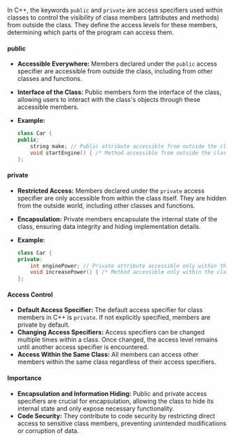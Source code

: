 [//]: # (### The Keywords public and private)

In C++, the keywords `public` and `private` are access specifiers used within classes to control the visibility of class members (attributes and methods) from outside the class. They define the access levels for these members, determining which parts of the program can access them.

#### public

- **Accessible Everywhere:** Members declared under the `public` access specifier are accessible from outside the class, including from other classes and functions.
- **Interface of the Class:** Public members form the interface of the class, allowing users to interact with the class's objects through these accessible members.
- **Example:**
  
  ```cpp
  class Car {
  public:
      string make; // Public attribute accessible from outside the class
      void startEngine() { /* Method accessible from outside the class */ }
  };
  ```

#### private

- **Restricted Access:** Members declared under the `private` access specifier are only accessible from within the class itself. They are hidden from the outside world, including other classes and functions.
- **Encapsulation:** Private members encapsulate the internal state of the class, ensuring data integrity and hiding implementation details.
- **Example:**

  ```cpp
  class Car {
  private:
      int enginePower; // Private attribute accessible only within the class
      void increasePower() { /* Method accessible only within the class */ }
  };
  ```

#### Access Control

- **Default Access Specifier:** The default access specifier for class members in C++ is `private`. If not explicitly specified, members are private by default.
- **Changing Access Specifiers:** Access specifiers can be changed multiple times within a class. Once changed, the access level remains until another access specifier is encountered.
- **Access Within the Same Class:** All members can access other members within the same class regardless of their access specifiers.

#### Importance

- **Encapsulation and Information Hiding:** Public and private access specifiers are crucial for encapsulation, allowing the class to hide its internal state and only expose necessary functionality.
- **Code Security:** They contribute to code security by restricting direct access to sensitive class members, preventing unintended modifications or corruption of data.
